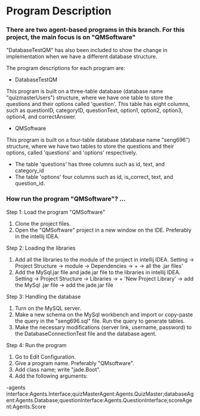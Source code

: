 # Program Description

### There are two agent-based programs in this branch. For this project, the main focus is on "QMSoftware"
"DatabaseTestQM" has also been included to show the change in implementation when we have a different database structure.

The program descriptions for each program are:

  - DatabaseTestQM

This program is built on a three-table database (database name "quizmasterUsers") structure, where we have one table to store the questions and their options called 'question'. This table has eight columns, such as questionID, categoryID, questionText, option1, option2, option3, option4, and correctAnswer.
   
   - QMSoftware

This program is built on a four-table database (database name "seng696") structure, where we have two tables to store the questions and their options, called 'questions' and 'options' respectively.

  - The table 'questions' has three columns such as id, text, and category_id
  - The table 'options' four columns such as id, is_correct, text, and question_id.

### How run the program "QMSoftware"? ...

Step 1: Load the program "QMSoftware"

   1. Clone the project files.
   2. Open the "QMSoftware" project in a new window on the IDE. Preferably in the intellij IDEA.

Step 2: Loading the libraries
   
  1. Add all the libraries to the module of the project in intellij IDEA. 
  Setting -> Project Structure -> module -> Dependencies -> + -> all the .jar files'
  2. Add the MySql.jar file and jade.jar file to the libraries in intellij IDEA.
  Setting -> Project Structure -> Libraries -> + 'New Project Library' -> add the MySql .jar file -> add the jade.jar file

Step 3: Handling the database

   1. Turn on the MySQL server.
   2. Make a new schema on the MySql workbench and import or copy-paste the query in the "seng696.sql" file. Run the query to generate tables.
   3. Make the necessary modifications (server link, username, password) to the DatabaseConnectionTest file and the database agent.

Step 4: Run the program

1. Go to Edit Configuration.
2. Give a program name. Preferably "QMsoftware".
3. Add class name; write "jade.Boot".
4. Add the following arguments:

-agents interface:Agents.Interface;quizMasterAgent:Agents.QuizMaster;databaseAgent:Agents.Database;questionInterface:Agents.QuestionInterface;scoreAgent:Agents.Score
